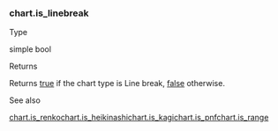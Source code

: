 ### chart.is\_linebreak

Type

simple bool

Returns

Returns [true](#const_true) if the chart type is Line break, [false](#const_false) otherwise.

See also

[chart.is\_renko](#var_chart.is_renko)[chart.is\_heikinashi](#var_chart.is_heikinashi)[chart.is\_kagi](#var_chart.is_kagi)[chart.is\_pnf](#var_chart.is_pnf)[chart.is\_range](#var_chart.is_range)
